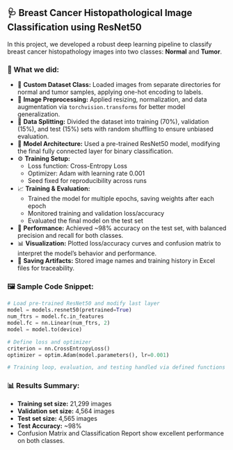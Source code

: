 ## 🩺 Breast Cancer Histopathological Image Classification using ResNet50

In this project, we developed a robust deep learning pipeline to classify breast cancer histopathology images into two classes: **Normal** and **Tumor**.

### 🔧 What we did:

- 📂 **Custom Dataset Class:** Loaded images from separate directories for normal and tumor samples, applying one-hot encoding to labels.  
- 🎨 **Image Preprocessing:** Applied resizing, normalization, and data augmentation via `torchvision.transforms` for better model generalization.  
- 🧮 **Data Splitting:** Divided the dataset into training (70%), validation (15%), and test (15%) sets with random shuffling to ensure unbiased evaluation.  
- 🚀 **Model Architecture:** Used a pre-trained ResNet50 model, modifying the final fully connected layer for binary classification.  
- ⚙️ **Training Setup:**  
  - Loss function: Cross-Entropy Loss  
  - Optimizer: Adam with learning rate 0.001  
  - Seed fixed for reproducibility across runs  
- 📈 **Training & Evaluation:**  
  - Trained the model for multiple epochs, saving weights after each epoch  
  - Monitored training and validation loss/accuracy  
  - Evaluated the final model on the test set  
- 🧾 **Performance:** Achieved ~98% accuracy on the test set, with balanced precision and recall for both classes.  
- 📊 **Visualization:** Plotted loss/accuracy curves and confusion matrix to interpret the model’s behavior and performance.  
- 💾 **Saving Artifacts:** Stored image names and training history in Excel files for traceability.

### 🖼️ Sample Code Snippet:

```python
# Load pre-trained ResNet50 and modify last layer
model = models.resnet50(pretrained=True)
num_ftrs = model.fc.in_features
model.fc = nn.Linear(num_ftrs, 2)
model = model.to(device)

# Define loss and optimizer
criterion = nn.CrossEntropyLoss()
optimizer = optim.Adam(model.parameters(), lr=0.001)

# Training loop, evaluation, and testing handled via defined functions
```


### 📊 Results Summary:

- **Training set size:** 21,299 images  
- **Validation set size:** 4,564 images  
- **Test set size:** 4,565 images  
- **Test Accuracy:** ~98%  
- Confusion Matrix and Classification Report show excellent performance on both classes.
